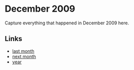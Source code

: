 # December 2009

Capture everything that happened in December 2009 here.

## Links
- [last month](calendar/months/2009-11.md)
- [next month](calendar/months/2010-01.md)
- [year](calendar/years/2009.md)